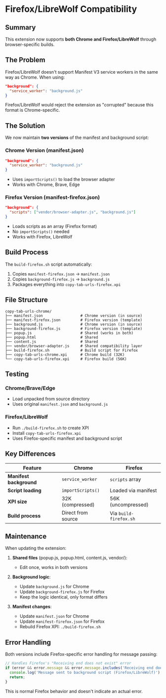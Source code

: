 # Firefox/LibreWolf Compatibility

## Summary

This extension now supports **both Chrome and Firefox/LibreWolf** through browser-specific builds.

## The Problem

Firefox/LibreWolf doesn't support Manifest V3 service workers in the same way as Chrome. When using:

```json
"background": {
  "service_worker": "background.js"
}
```

Firefox/LibreWolf would reject the extension as "corrupted" because this format is Chrome-specific.

## The Solution

We now maintain **two versions** of the manifest and background script:

### Chrome Version (manifest.json)
```json
"background": {
  "service_worker": "background.js"
}
```
- Uses `importScripts()` to load the browser adapter
- Works with Chrome, Brave, Edge

### Firefox Version (manifest-firefox.json)
```json
"background": {
  "scripts": ["vendor/browser-adapter.js", "background.js"]
}
```
- Loads scripts as an array (Firefox format)
- No `importScripts()` needed
- Works with Firefox, LibreWolf

## Build Process

The `build-firefox.sh` script automatically:
1. Copies `manifest-firefox.json` → `manifest.json`
2. Copies `background-firefox.js` → `background.js`
3. Packages everything into `copy-tab-urls-firefox.xpi`

## File Structure

```
copy-tab-urls-chrome/
├── manifest.json                 # Chrome version (in source)
├── manifest-firefox.json         # Firefox version (template)
├── background.js                 # Chrome version (in source)
├── background-firefox.js         # Firefox version (template)
├── popup.js                      # Shared (works in both)
├── popup.html                    # Shared
├── content.js                    # Shared
├── vendor/browser-adapter.js     # Shared compatibility layer
├── build-firefox.sh              # Build script for Firefox
├── copy-tab-urls-chrome.xpi      # Chrome build (32K)
└── copy-tab-urls-firefox.xpi     # Firefox build (56K)
```

## Testing

### Chrome/Brave/Edge
- Load unpacked from source directory
- Uses original `manifest.json` and `background.js`

### Firefox/LibreWolf
- Run `./build-firefox.sh` to create XPI
- Install `copy-tab-urls-firefox.xpi`
- Uses Firefox-specific manifest and background script

## Key Differences

| Feature | Chrome | Firefox |
|---------|--------|---------|
| **Manifest background** | `service_worker` | `scripts` array |
| **Script loading** | `importScripts()` | Loaded via manifest |
| **XPI size** | 32K (compressed) | 56K (uncompressed) |
| **Build process** | Direct from source | Via `build-firefox.sh` |

## Maintenance

When updating the extension:

1. **Shared files** (popup.js, popup.html, content.js, vendor/):
   - Edit once, works in both versions

2. **Background logic**:
   - Update `background.js` for Chrome
   - Update `background-firefox.js` for Firefox
   - Keep the logic identical, only format differs

3. **Manifest changes**:
   - Update `manifest.json` for Chrome
   - Update `manifest-firefox.json` for Firefox
   - Rebuild Firefox XPI: `./build-firefox.sh`

## Error Handling

Both versions include Firefox-specific error handling for message passing:

```javascript
// Handles Firefox's "Receiving end does not exist" error
if (error && error.message && error.message.includes('Receiving end does not exist')) {
  console.log('Message sent to background script (Firefox/LibreWolf)');
  return;
}
```

This is normal Firefox behavior and doesn't indicate an actual error.
